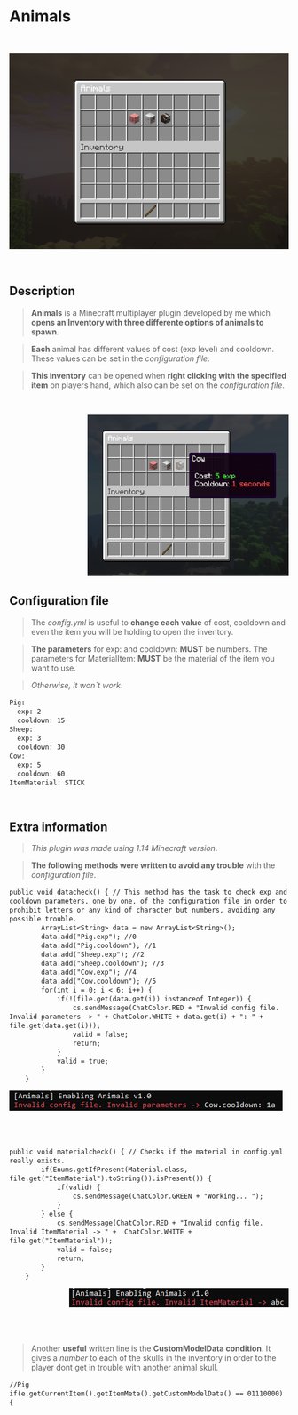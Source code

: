 # Animals

<br/>
<p align="center">
<img src="https://github.com/vitorwe123/Animals/blob/master/Images/Screenshot_3.png">
</p>
<br/>

## Description
> **Animals** is a Minecraft multiplayer plugin developed by me which **opens an Inventory with three differente options of animals to spawn**.  

> **Each** animal has different values of cost (exp level) and cooldown. These values can be set in the *configuration file*.  

> **This inventory** can be opened when **right clicking with the specified item** on players hand, which also can be set on the *configuration file*.  

<br/>
<p align="right">
<img src="https://github.com/vitorwe123/Animals/blob/master/Images/Screenshot_4.png" width="363.5" height="290">
</p>

## Configuration file
> The *config.yml* is useful to **change each value** of cost, cooldown and even the item you will be holding to open the inventory.  

> **The parameters** for exp: and cooldown: **MUST** be numbers. The parameters for MaterialItem: **MUST** be the material of the item you want to use.

> *Otherwise, it won`t work*.  

```
Pig:
  exp: 2
  cooldown: 15
Sheep:
  exp: 3
  cooldown: 30
Cow:
  exp: 5
  cooldown: 60
ItemMaterial: STICK
```

<br/>

## Extra information
> *This plugin was made using 1.14 Minecraft version*.  

> **The following methods were written to avoid any trouble** with the *configuration file*.
```
public void datacheck() { // This method has the task to check exp and cooldown parameters, one by one, of the configuration file in order to prohibit letters or any kind of character but numbers, avoiding any possible trouble.
		ArrayList<String> data = new ArrayList<String>();
		data.add("Pig.exp"); //0
		data.add("Pig.cooldown"); //1 
		data.add("Sheep.exp"); //2
		data.add("Sheep.cooldown"); //3
		data.add("Cow.exp"); //4
		data.add("Cow.cooldown"); //5
		for(int i = 0; i < 6; i++) {
			if(!(file.get(data.get(i)) instanceof Integer)) {
				cs.sendMessage(ChatColor.RED + "Invalid config file. Invalid parameters -> " + ChatColor.WHITE + data.get(i) + ": " + file.get(data.get(i)));
				valid = false;
				return;
			}
			valid = true;
		}
	}
 ```
<p align="left">
<img src="https://github.com/vitorwe123/Animals/blob/master/Images/Screenshot_1.png">
</p>
<br/>
<br/>

```
public void materialcheck() { // Checks if the material in config.yml really exists.
		if(Enums.getIfPresent(Material.class, file.get("ItemMaterial").toString()).isPresent()) { 
			if(valid) {
				cs.sendMessage(ChatColor.GREEN + "Working... ");
			}
		} else {
			cs.sendMessage(ChatColor.RED + "Invalid config file. Invalid ItemMaterial -> " +  ChatColor.WHITE + file.get("ItemMaterial"));
			valid = false;
			return;
		}
	}
```
<p align="right">
<img src="https://github.com/vitorwe123/Animals/blob/master/Images/Screenshot_2.png">
</p>
<br/>
<br/>

> Another **useful** written line is the **CustomModelData condition**.
> It gives a *number* to each of the skulls in the inventory in order to the player dont get in trouble with another animal skull.

```
//Pig
if(e.getCurrentItem().getItemMeta().getCustomModelData() == 01110000) {
```

